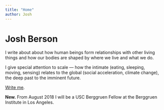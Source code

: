 ```yaml
---
title: "Home"
author: Josh
---
```


<h1 class="fadein">Josh Berson</h1>

<p class="fadein delay1">I write about about how human beings form relationships with other living things and how our bodies are shaped by where we live and what we do.</p>

<p class="fadein delay2">I give special attention to scale — how the intimate (eating, sleeping, moving, sensing) relates to the global (social acceleration, climate change), the deep past to the imminent future.</p>

<p class="fadein delay3"><a href=mailto:josh@joshberson.net">Write me</a>.</p>

<p class="fadein delay4"><strong>New.</strong> From August 2018 I will be a USC Berggruen Fellow at the Berggruen Institute in Los Angeles.</p>
